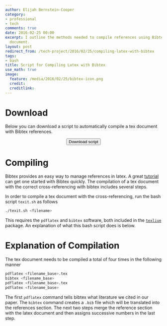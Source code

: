 ```yaml
---
author: Elijah Bernstein-Cooper
category:
- professional
- tech
comments: true
date: 2016-02-25 00:00
excerpt: I outline the methods needed to compile references using Bibtex in a Latex
  document.
layout: post
redirect_from: /tech-project/2016/02/25/compiling-latex-with-bibtex
tags:
- bash
title: Script for Compiling Latex with Bibtex
use_math: true
image: 
  feature: /media/2016/02/25/bibtex-icon.png
  credit:
  creditlink:
---
```


# Download

Below you can download a script to automatically compile a tex document with
Bibtex references.

<div align="center">
  <a href="/files/tech/texit.sh">
    <button type="button" class="btn btn-default">
      Download script
    </button>
  </a>
</div>

# Compiling

Bibtex provides an easy way to manage references in latex. A great
[tutorial](http://www.latex-tutorial.com/tutorials/beginners/lesson-7/) can get
one started with Bibtex quickly. The compilation of a tex document with the
correct cross-referencing with bibtex includes several steps.

In order to compile a tex document with the cross-referencing, run the bash
script ``texit.sh`` as follows

~~~ bash
./texit.sh <filename>
~~~

This requires the `pdflatex` and `bibtex` software, both included in the
[`texlive`](http://www.tug.org/texlive/) package. An explanation of what this
bash script does is below.

# Explanation of Compilation

The tex document needs to be compiled a total of four times in the following
manner

~~~ bash
pdflatex <filename_base>.tex
bibtex <filename_base>
pdflatex <filename_base>.tex
pdflatex <filename_base>
~~~

The first ``pdflatex`` command tells bibtex what literature we cited in our paper. The ``bibtex`` command creates a ``.bib`` file which will be translated into the references section. The next two steps merge the reference section with the latex document and then assigns successive numbers in the last step.
